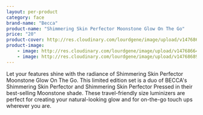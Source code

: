 ```yaml
---
layout: per-product
category: face
brand-name: "Becca"
product-name: "Shimmering Skin Perfector Moonstone Glow On The Go"
price: "20"
product-cover: http://res.cloudinary.com/lourdgene/image/upload/v1476866468/face/Moonstone%20Glow%20On%20The%20Go/moonstone-glow550x550.jpg
product-image:
    - image: http://res.cloudinary.com/lourdgene/image/upload/v1476866468/face/Moonstone%20Glow%20On%20The%20Go/moonstone-glow550x550.jpg
    - image: http://res.cloudinary.com/lourdgene/image/upload/v1476868925/face/Moonstone%20Glow%20On%20The%20Go/moonstone-glow-shade.jpg
---
```

Let your features shine with the radiance of Shimmering Skin Perfector Moonstone Glow On The Go. This limited edition set is a duo of BECCA's Shimmering Skin Perfector and Shimmering Skin Perfector Pressed in their best-selling Moonstone shade. These travel-friendly size luminizers are perfect for creating your natural-looking glow and for on-the-go touch ups wherever you are.

